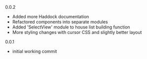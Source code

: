 0.0.2

* Added more Haddock documentation
* Refactored components into separate modules
* Added 'SelectView' module to house list building function
* More styling changes with cursor CSS and slightly better layout

0.0.1

* initial working commit
